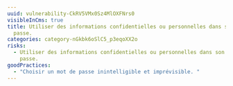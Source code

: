 ```yaml
---
uuid: vulnerability-CkRV5VMx0Sz4MlOXFNrs0
visibleInCms: true
title: Utiliser des informations confidentielles ou personnelles dans son mot de
  passe.
categories: category-nGkbk6oSlC5_p3eqoXX2o
risks:
  - Utiliser des informations confidentielles ou personnelles dans son mot de
    passe.
goodPractices:
  - "Choisir un mot de passe inintelligible et imprévisible. "
---
```

